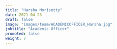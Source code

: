 ```yaml
---
title: "Harsha Morisetty"
date: 2021-04-23
draft: false
image: "images/team/ACADEMICOFFICER_Harsha.jpg"
jobtitle: "Academic Officer"
promoted: false
weight: 7
---
```

